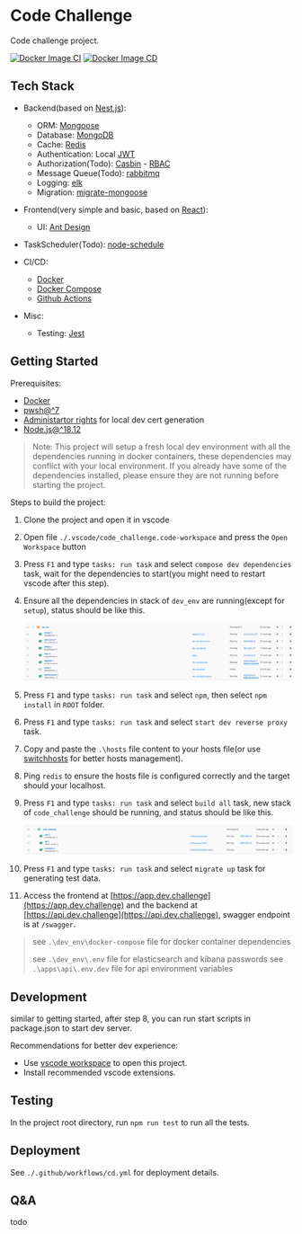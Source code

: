 # Code Challenge

Code challenge project.

[![Docker Image CI](https://github.com/snys98/code_challenge/actions/workflows/ci.yml/badge.svg)](https://github.com/snys98/code_challenge/actions/workflows/ci.yml) [![Docker Image CD](https://github.com/snys98/code_challenge/actions/workflows/cd.yml/badge.svg)](https://github.com/snys98/code_challenge/actions/workflows/cd.yml)

## Tech Stack

- Backend(based on [Nest.js](https://nestjs.com/)):

  - ORM: [Mongoose](https://mongoosejs.com/)
  - Database: [MongoDB](https://www.mongodb.com/)
  - Cache: [Redis](https://redis.io/)
  - Authentication: Local [JWT](https://jwt.io/)
  - Authorization(Todo): [Casbin](https://casbin.org/) - [RBAC](https://en.wikipedia.org/wiki/Role-based_access_control)
  - Message Queue(Todo): [rabbitmq](https://docs.nestjs.com/microservices/rabbitmq)
  - Logging: [elk](https://www.elastic.co/what-is/elk-stack)
  - Migration: [migrate-mongoose](https://github.com/balmasi/migrate-mongoose)
- Frontend(very simple and basic, based on [React](https://reactjs.org/)):

  - UI: [Ant Design](https://ant.design/)
- TaskScheduler(Todo): [node-schedule](https://github.com/node-schedule/node-schedule)
- CI/CD:

  - [Docker](https://www.docker.com/)
  - [Docker Compose](https://docs.docker.com/compose/)
  - [Github Actions](https://docs.github.com/en/actions)
- Misc:

  - Testing: [Jest](https://jestjs.io/)

## Getting Started

Prerequisites:

- [Docker](https://www.docker.com/)
- [pwsh@^7](https://learn.microsoft.com/en-us/powershell/scripting/install/installing-powershell-on-windows?view=powershell-7.4)
- [Administartor rights](https://www.howtogeek.com/194041/how-to-open-the-command-prompt-as-administrator-in-windows-10/) for local dev cert generation
- [Node.js@^18.12](https://nodejs.org/en/)

> Note: This project will setup a fresh local dev environment with all the dependencies running in docker containers, these dependencies may conflict with your local environment.
> If you already have some of the dependencies installed, please ensure they are not running before starting the project.

Steps to build the project:

1. Clone the project and open it in vscode
2. Open file `./.vscode/code_challenge.code-workspace` and press the `Open Workspace` button
3. Press `F1` and type `tasks: run task` and select `compose dev dependencies` task, wait for the dependencies to start(you might need to restart vscode after this step).
4. Ensure all the dependencies in stack of `dev_env` are running(except for `setup`), status should be like this.

   ![1702222429452](images/readme/1702222429452.png)
5. Press `F1` and type `tasks: run task` and select `npm`, then select `npm install` in `ROOT` folder.
6. Press `F1` and type `tasks: run task` and select `start dev reverse proxy` task.
7. Copy and paste the `.\hosts` file content to your hosts file(or use [switchhosts](https://github.com/oldj/SwitchHosts) for better hosts management).
8. Ping `redis` to ensure the hosts file is configured correctly and the target should your localhost.
9. Press `F1` and type `tasks: run task` and select `build all` task, new stack of `code_challenge` should be running, and status should be like this.

   ![1702223602760](images/readme/1702223602760.png)
10. Press `F1` and type `tasks: run task` and select `migrate up` task for generating test data.
11. Access the frontend at [https://app.dev.challenge](https://app.dev.challenge) and the backend at [https://api.dev.challenge](https://api.dev.challenge), swagger endpoint is at `/swagger`.

> see `.\dev_env\docker-compose` file for docker container dependencies
>
> see `.\dev_env\.env` file for elasticsearch and kibana passwords
> see `.\apps\api\.env.dev` file for api environment variables

## Development

similar to getting started, after step 8, you can run start scripts in package.json to start dev server.

Recommendations for better dev experience:

- Use [vscode workspace](https://code.visualstudio.com/docs/editor/workspaces) to open this project.
- Install recommended vscode extensions.

## Testing

In the project root directory, run `npm run test` to run all the tests.

## Deployment

See `./.github/workflows/cd.yml` for deployment details.

## Q&A

todo
